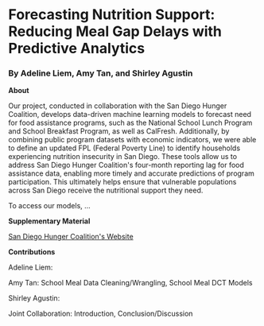 # Forecasting Nutrition Support: Reducing Meal Gap Delays with Predictive Analytics

### By Adeline Liem, Amy Tan, and Shirley Agustin

**About**

Our project, conducted in collaboration with the San Diego Hunger Coalition, develops data-driven machine learning models to forecast need for food assistance programs, such as the National School Lunch Program and School Breakfast Program, as well as CalFresh. Additionally, by combining public program datasets with economic indicators, we were able to define an updated FPL (Federal Poverty Line) to identify households experiencing nutrition insecurity in San Diego. These tools allow us to address San Diego Hunger Coalition's four-month reporting lag for food assistance data, enabling more timely and accurate predictions of program participation. This ultimately helps ensure that vulnerable populations across San Diego receive the nutritional support they need.

To access our models, ...

**Supplementary Material**

[San Diego Hunger Coalition's Website](https://www.sandiegohungercoalition.org/)

**Contributions**

Adeline Liem:

Amy Tan: School Meal Data Cleaning/Wrangling, School Meal DCT Models

Shirley Agustin:

Joint Collaboration: Introduction, Conclusion/Discussion
